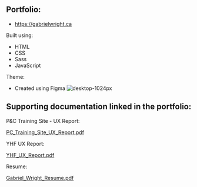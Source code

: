 ## Portfolio:
- https://gabrielwright.ca


Built using:
- HTML
- CSS
- Sass
- JavaScript

Theme:
- Created using Figma
![desktop-1024px](https://user-images.githubusercontent.com/52660296/170135582-32776d12-8843-4414-86e8-d7c303b88f85.png)

## Supporting documentation linked in the portfolio:

P&C Training Site - UX Report:

[PC_Training_Site_UX_Report.pdf](https://github.com/gabrielwright1/portfolio-files/files/8741647/PC_Training_Site_UX_Report.pdf)


YHF UX Report:

[YHF_UX_Report.pdf](https://github.com/gabrielwright1/portfolio-files/files/8741652/YHF_UX_Report.pdf)

Resume:

[Gabriel_Wright_Resume.pdf](https://github.com/gabrielwright1/portfolio-files/files/8742439/Gabriel_Wright_Resume.pdf)
